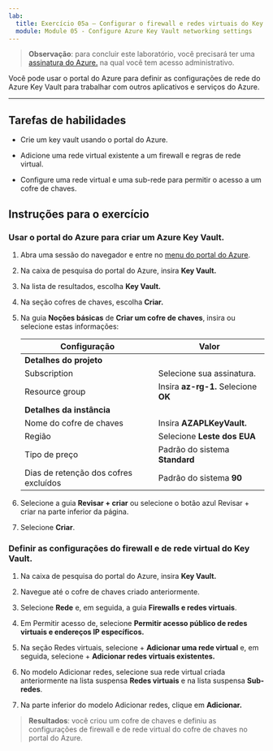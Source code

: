 ```yaml
---
lab:
  title: Exercício 05a – Configurar o firewall e redes virtuais do Key Vault
  module: Module 05 - Configure Azure Key Vault networking settings
---
```



>**Observação**: para concluir este laboratório, você precisará ter uma [assinatura do Azure.](https://azure.microsoft.com/en-us/free/?azure-portal=true) na qual você tem acesso administrativo. 


Você pode usar o portal do Azure para definir as configurações de rede do Azure Key Vault para trabalhar com outros aplicativos e serviços do Azure. 

---

## Tarefas de habilidades

- Crie um key vault usando o portal do Azure.

- Adicione uma rede virtual existente a um firewall e regras de rede virtual.

- Configure uma rede virtual e uma sub-rede para permitir o acesso a um cofre de chaves.

## Instruções para o exercício 

### Usar o portal do Azure para criar um Azure Key Vault.

1. Abra uma sessão do navegador e entre no [menu do portal do Azure](https://portal.azure.com/).
   
2. Na caixa de pesquisa do portal do Azure, insira **Key Vault.**

3. Na lista de resultados, escolha **Key Vault.**

4. Na seção cofres de chaves, escolha **Criar.**

5. Na guia **Noções básicas** de **Criar um cofre de chaves**, insira ou selecione estas informações:
   
   |Configuração|Valor|
   |---|---|
   |**Detalhes do projeto**|
   |Subscription|Selecione sua assinatura.|
   |Resource group|Insira **az-rg-1.** Selecione **OK**|
   |**Detalhes da instância**|
   |Nome do cofre de chaves|Insira **AZAPLKeyVault.**|
   |Região|Selecione **Leste dos EUA**|
   |Tipo de preço|Padrão do sistema **Standard**|
   |Dias de retenção dos cofres excluídos|Padrão do sistema **90**|

7. Selecione a guia **Revisar + criar** ou selecione o botão azul Revisar + criar na parte inferior da página.
  
8. Selecione **Criar**.

### Definir as configurações do firewall e de rede virtual do Key Vault.

1. Na caixa de pesquisa do portal do Azure, insira **Key Vault.**

2. Navegue até o cofre de chaves criado anteriormente.

3. Selecione **Rede** e, em seguida, a guia **Firewalls e redes virtuais**.

4. Em Permitir acesso de, selecione **Permitir acesso público de redes virtuais e endereços IP específicos.**

5. Na seção Redes virtuais, selecione + **Adicionar uma rede virtual** e, em seguida, selecione + **Adicionar redes virtuais existentes.**

6. No modelo Adicionar redes, selecione sua rede virtual criada anteriormente na lista suspensa **Redes virtuais** e na lista suspensa **Sub-redes**.

7. Na parte inferior do modelo Adicionar redes, clique em **Adicionar.**

  > **Resultados**: você criou um cofre de chaves e definiu as configurações de firewall e de rede virtual do cofre de chaves no portal do Azure.
